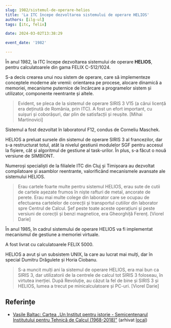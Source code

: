 ```yaml
---
slug: 1982/sistemul-de-operare-helios
title: 'La ITC începe dezvoltarea sistemului de operare HELIOS'
authors: [ilg-ul]
tags: [itc, felix]

date: 2024-03-02T13:38:29

event_date: '1982'

---
```


În anul 1982, la ITC începe dezvoltarea sistemului de operare **HELIOS**,
pentru calculatoarele din gama FELIX C-512/1024.

<!-- truncate -->

S-a decis crearea unui nou sistem de operare, care să implementeze
conceptele moderne ale vremii: orientarea pe procese, alocare dinamică a
memoriei, mecanisme puternice de încărcare a programelor sistem și
utilizator, componente reentrante și altele.

> Evident, se pleca de la sistemul de operare SIRIS 3 V15 (a cărui licență era
deținută de România, prin ITC). A fost un efort important, cu suișuri și
coborâșuri, dar plin de satisfacții și reușite. [Mihai Martinovici]

Sistemul a fost dezvoltat în laboratorul F12, condus de Corneliu Maschek.

HELIOS a preluat sursele din
sistemul de operare SIRIS 3 al francezilor, dar s-a restructurat totul, atât la
nivelul gestiunii modulelor SGF pentru accesul la fișiere, cât și algoritmul de
gestiune al task-urilor. În plus, s-a făcut o nouă versiune de SIMBIONT.

Numeroși specialiști de la filialele ITC din Cluj și Timișoara au dezvoltat
compilatoare și asamblor reentrante, valorificând mecanismele avansate ale
sistemului HELIOS.

> Erau cartele foarte multe pentru sistemul HELIOS, erau sute de cutii de
cartele așezate frumos în niște rafturi de metal, ancorate de perete. Erau mai
multe colege din laborator care se ocupau de efectuarea cartelelor de corecții
și transportul cutiilor din laborator spre Centrul de Calcul. Șef peste toate
aceste operațiuni și peste versiuni de corecții și benzi magnetice, era
Gheorghiță Ferenț. [Viorel Darie]

În anul 1985, în cadrul sistemului de operare HELIOS va fi
implementat mecanismul de gestiune a memoriei virtuale.

A fost livrat cu calculatoarele FELIX 5000.

HELIOS a avut și un subsistem UNIX, la care au lucrat mai
mulți, dar în special Dumitru Drăgulete și Horia Ciobanu.

> S-a
muncit mulți ani la sistemul de operare HELIOS, era mai bun ca SIRIS 3, dar
utilizatorii de la centrele de calcul tot SIRIS 3 foloseau, în virtutea inerției.
După Revoluție, au căzut la fel de bine și SIRIS 3 și HELIOS, lumea a trecut
pe minicalculatoare și PC-uri. [Viorel Darie]


## Referințe

- [Vasile Baltac: Cartea „Un Institut pentru istorie - Semicentenarul Institutului pentru Tehnică de Calcul (1968-2018)”](/amintiri/2018/vbaltac-carte-itc-50-ani/) (arhivat [local](https://cronica-it.github.io/arhiva/#2018))
